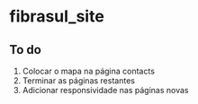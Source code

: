 ﻿# fibrasul_site

## To do
<ol> 
  <li> Colocar o mapa na página contacts</li>
  <li> Terminar as páginas restantes</li>
  <li> Adicionar responsividade nas páginas novas </li>
</ol>


   